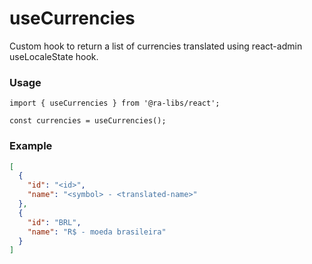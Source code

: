# useCurrencies

Custom hook to return a list of currencies translated using react-admin useLocaleState hook.

### Usage

```tsx
import { useCurrencies } from '@ra-libs/react';

const currencies = useCurrencies();
```

### Example

```json
[
  {
    "id": "<id>",
    "name": "<symbol> - <translated-name>"
  },
  {
    "id": "BRL",
    "name": "R$ - moeda brasileira"
  }
]
```
